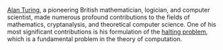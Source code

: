 

[Alan Turing](https://en.wikipedia.org/wiki/Alan_Turing), a pioneering British mathematician, logician, and
computer scientist, made numerous profound contributions to the
fields of mathematics, cryptanalysis, and theoretical computer
science. One of his most significant contributions is his formulation
of the [halting problem](https://en.wikipedia.org/wiki/Halting_problem), which is a fundamental problem in the theory
of computation.

